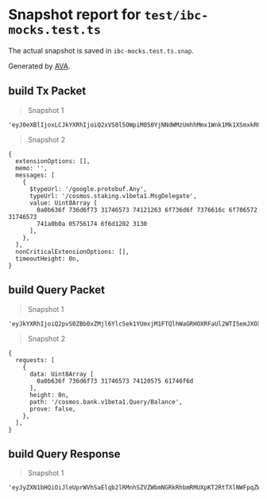 # Snapshot report for `test/ibc-mocks.test.ts`

The actual snapshot is saved in `ibc-mocks.test.ts.snap`.

Generated by [AVA](https://avajs.dev).

## build Tx Packet

> Snapshot 1

    'eyJ0eXBlIjoxLCJkYXRhIjoiQ2xVS0l5OWpiM050YjNNdWMzUmhhMmx1Wnk1Mk1XSmxkR0V4TGsxelowUmxiR1ZuWVhSbEVpNEtDMk52YzIxdmN6RjBaWE4wRWhKamIzTnRiM04yWVd4dmNHVnlNWFJsYzNRYUN3b0ZkV0YwYjIwU0FqRXciLCJtZW1vIjoiIn0='

> Snapshot 2

    {
      extensionOptions: [],
      memo: '',
      messages: [
        {
          $typeUrl: '/google.protobuf.Any',
          typeUrl: '/cosmos.staking.v1beta1.MsgDelegate',
          value: Uint8Array [
            0a0b636f 736d6f73 31746573 74121263 6f736d6f 7376616c 6f706572 31746573
            741a0b0a 05756174 6f6d1202 3130
          ],
        },
      ],
      nonCriticalExtensionOptions: [],
      timeoutHeight: 0n,
    }

## build Query Packet

> Snapshot 1

    'eyJkYXRhIjoiQ2pvS0ZBb0xZMjl6Ylc5ek1YUmxjM1FTQlhWaGRHOXRFaUl2WTI5emJXOXpMbUpoYm1zdWRqRmlaWFJoTVM1UmRXVnllUzlDWVd4aGJtTmwiLCJtZW1vIjoiIn0='

> Snapshot 2

    {
      requests: [
        {
          data: Uint8Array [
            0a0b636f 736d6f73 31746573 74120575 61746f6d
          ],
          height: 0n,
          path: '/cosmos.bank.v1beta1.Query/Balance',
          prove: false,
        },
      ],
    }

## build Query Response

> Snapshot 1

    'eyJyZXN1bHQiOiJleUprWVhSaElqb2lRMnhSZVZWbmNGRkRhbmRMUXpKT2RtTXlNWFpqZWtZd1dsaE9NRVZvU21waU0wNTBZak5PTWxsWGVIWmpSMVo1VFZoU2JHTXpVV0ZIVkVWM1RVUkJkMDFFUVhkTlJFRjNUVVJCZDAxRVFYZE5SRUYzVFVSQmQwMUVRVk5GUVc5R1pGZEdNR0l5TUZOQ2VrVjNUVVJCZDAxRVFUMGlmUT09In0='
